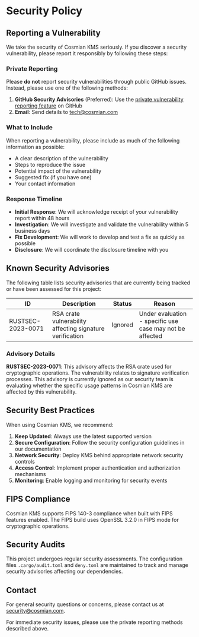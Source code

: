 # Security Policy

## Reporting a Vulnerability

We take the security of Cosmian KMS seriously. If you discover a security vulnerability, please report it responsibly by following these steps:

### Private Reporting

Please **do not** report security vulnerabilities through public GitHub issues. Instead, please use one of the following methods:

1. **GitHub Security Advisories** (Preferred): Use the [private vulnerability reporting feature](https://github.com/Cosmian/kms/security/advisories/new) on GitHub
2. **Email**: Send details to [tech@cosmian.com](mailto:tech@cosmian.com)

### What to Include

When reporting a vulnerability, please include as much of the following information as possible:

- A clear description of the vulnerability
- Steps to reproduce the issue
- Potential impact of the vulnerability
- Suggested fix (if you have one)
- Your contact information

### Response Timeline

- **Initial Response**: We will acknowledge receipt of your vulnerability report within 48 hours
- **Investigation**: We will investigate and validate the vulnerability within 5 business days
- **Fix Development**: We will work to develop and test a fix as quickly as possible
- **Disclosure**: We will coordinate the disclosure timeline with you

## Known Security Advisories

The following table lists security advisories that are currently being tracked or have been assessed for this project:

| ID                | Description                                              | Status  | Reason                                                   |
| ----------------- | -------------------------------------------------------- | ------- | -------------------------------------------------------- |
| RUSTSEC-2023-0071 | RSA crate vulnerability affecting signature verification | Ignored | Under evaluation - specific use case may not be affected |

### Advisory Details

**RUSTSEC-2023-0071**: This advisory affects the RSA crate used for cryptographic operations. The vulnerability relates to signature verification processes. This advisory is currently ignored as our security team is evaluating whether the specific usage patterns in Cosmian KMS are affected by this vulnerability.

## Security Best Practices

When using Cosmian KMS, we recommend:

1. **Keep Updated**: Always use the latest supported version
2. **Secure Configuration**: Follow the security configuration guidelines in our documentation
3. **Network Security**: Deploy KMS behind appropriate network security controls
4. **Access Control**: Implement proper authentication and authorization mechanisms
5. **Monitoring**: Enable logging and monitoring for security events

## FIPS Compliance

Cosmian KMS supports FIPS 140-3 compliance when built with FIPS features enabled. The FIPS build uses OpenSSL 3.2.0 in FIPS mode for cryptographic operations.

## Security Audits

This project undergoes regular security assessments. The configuration files `.cargo/audit.toml` and `deny.toml` are maintained to track and manage security advisories affecting our dependencies.

## Contact

For general security questions or concerns, please contact us at [security@cosmian.com](mailto:security@cosmian.com).

For immediate security issues, please use the private reporting methods described above.
